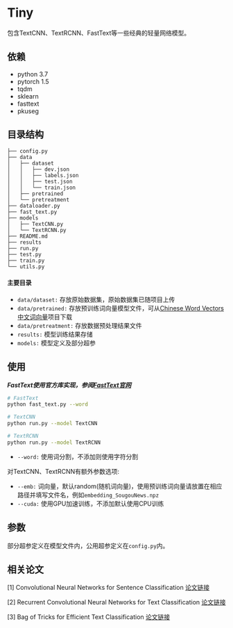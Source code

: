 # Tiny

包含TextCNN、TextRCNN、FastText等一些经典的轻量网络模型。



## 依赖

- python 3.7
- pytorch 1.5
- tqdm
- sklearn
- fasttext
- pkuseg



## 目录结构

```
├── config.py
├── data
│   ├── dataset
│   │   ├── dev.json
│   │   ├── labels.json
│   │   ├── test.json
│   │   └── train.json
│   ├── pretrained
│   └── pretreatment
├── dataloader.py
├── fast_text.py
├── models
│   ├── TextCNN.py
│   └── TextRCNN.py
├── README.md
├── results
├── run.py
├── test.py
├── train.py
└── utils.py
```

#### 主要目录

- `data/dataset:` 存放原始数据集，原始数据集已随项目上传
- `data/pretrained:` 存放预训练词向量模型文件，可从[Chinese Word Vectors 中文词向量](https://github.com/Embedding/Chinese-Word-Vectors)项目下载
- `data/pretreatment:` 存放数据预处理结果文件
- `results:` 模型训练结果存储
- `models:` 模型定义及部分超参



## 使用

***FastText使用官方库实现，参阅[FastText官网](https://fasttext.cc/)***

```bash
# FastText
python fast_text.py --word

# TextCNN
python run.py --model TextCNN

# TextRCNN
python run.py --model TextRCNN
```

- `--word:` 使用词分割，不添加则使用字符分割

对TextCNN、TextRCNN有额外参数选项:

- `--emb:` 词向量，默认random(随机词向量)，使用预训练词向量请放置在相应路径并填写文件名，例如`embedding_SougouNews.npz`
- `--cuda:` 使用GPU加速训练，不添加默认使用CPU训练



## 参数

部分超参定义在模型文件内，公用超参定义在`config.py`内。



## 相关论文

[1] Convolutional Neural Networks for Sentence Classification [论文链接](https://arxiv.org/pdf/1408.5882.pdf)

[2] Recurrent Convolutional Neural Networks for Text Classification [论文链接](http://www.nlpr.ia.ac.cn/cip/~liukang/liukangPageFile/Recurrent%20Convolutional%20Neural%20Networks%20for%20Text%20Classification.pdf)

[3] Bag of Tricks for Efficient Text Classification [论文链接](https://arxiv.org/pdf/1607.01759.pdf)